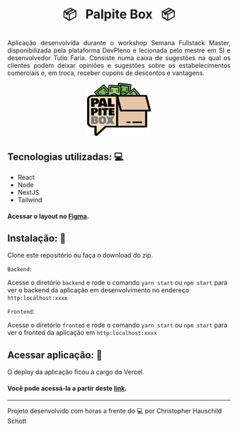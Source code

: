 # <p align="center"> 📦 &nbsp; Palpite Box &nbsp; 📦  </p>

<p align="justify">
  Aplicação desenvolvida durante o workshop Semana Fullstack Master, disponibilizada pela plataforma DevPleno e lecionada pelo mestre em SI e desenvolvedor Tulio Faria. Consiste numa caixa de sugestões na qual os clientes podem deixar opiniões e sugestões sobre os estabelecimentos comerciais e, em troca, receber cupons de descontos e vantagens.
</p>

<div align="center">
  <img src="logo.png">
</div>

## Tecnologias utilizadas: :computer:

<ul>
  <li>React</li>
  <li>Node</li>
  <li>NextJS</li>
  <li>Tailwind</li>
</ul>

#### Acessar o layout no <a href="https://www.figma.com/file/HxvAYhS6l7UDI49u8uLdaC/palpite-box">Figma</a>.

## Instalação: :rocket:

Clone este repositório ou faça o download do zip.

`Backend`:

Acesse o diretório `backend` e rode o comando `yarn start` ou `npm start` para ver o backend da aplicação em desenvolvimento no endereço `http:localhost:xxxx`

`Frontend`:

Acesse o diretório `fronted` e rode o comando `yarn start` ou `npm start` para ver o fronted da aplicação em `http:localhost:xxxx`

## Acessar aplicação: :link:

O deploy da aplicação ficou à cargo do Vercel.
#### Você pode acessá-la a partir deste <a href="">link</a>.

<hr>

Projeto desenvolvido com horas a frente do :computer: por Christopher Hauschild Schott
